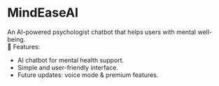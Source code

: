 # MindEaseAI 
An AI-powered psychologist chatbot that helps users with mental well-being.  
🚀 Features:
- AI chatbot for mental health support.
- Simple and user-friendly interface.
- Future updates: voice mode & premium features.
